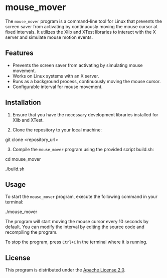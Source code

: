 # mouse_mover

The `mouse_mover` program is a command-line tool for Linux that prevents the screen saver from activating by continuously moving the mouse cursor at fixed intervals. It utilizes the Xlib and XTest libraries to interact with the X server and simulate mouse motion events.

## Features

- Prevents the screen saver from activating by simulating mouse movement.
- Works on Linux systems with an X server.
- Runs as a background process, continuously moving the mouse cursor.
- Configurable interval for mouse movement.

## Installation

1. Ensure that you have the necessary development libraries installed for Xlib and XTest.

2. Clone the repository to your local machine:

git clone <repository_url>


3. Compile the `mouse_mover` program using the provided script build.sh:

cd mouse_mover

./build.sh


## Usage

To start the `mouse_mover` program, execute the following command in your terminal:

./mouse_mover


The program will start moving the mouse cursor every 10 seconds by default. You can modify the interval by editing the source code and recompiling the program.

To stop the program, press `Ctrl+C` in the terminal where it is running.

## License

This program is distributed under the [Apache License 2.0](LICENSE).

